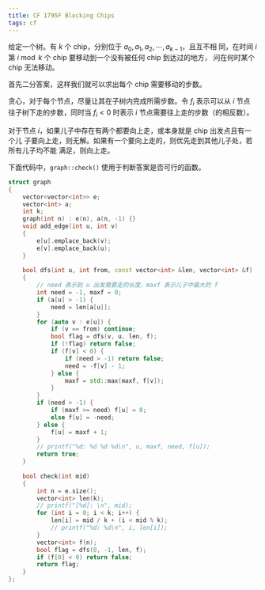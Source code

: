 ```yaml
---
title: CF 1795F Blocking Chips
tags: cf
---
```


给定一个树。有 $k$ 个 chip，分别位于 $a_0, a_1, a_2, \cdots, a_{k-1}$，且互不相
同，在时间 $i$ 第 $i \bmod k$ 个 chip 要移动到一个没有被任何 chip 到达过的地方，
问在何时某个 chip 无法移动。

首先二分答案，这样我们就可以求出每个 chip 需要移动的步数。

贪心，对于每个节点，尽量让其在子树内完成所需步数。令 $f_i$ 表示可以从 $i$ 节点
往子树下走的步数，同时当 $f_i < 0$ 时表示 $i$ 节点需要往上走的步数（的相反数）。

对于节点 $i$，如果儿子中存在有两个都要向上走，或本身就是 chip 出发点且有一个儿
子要向上走，则无解。如果有一个要向上走的，则优先走到其他儿子处，若所有儿子均不能
满足，则向上走。

下面代码中，`graph::check()` 使用于判断答案是否可行的函数。

```cpp
struct graph
{
    vector<vector<int>> e;
    vector<int> a;
    int k;
    graph(int n) : e(n), a(n, -1) {}
    void add_edge(int u, int v)
    {
        e[u].emplace_back(v);
        e[v].emplace_back(u);
    }
 
    bool dfs(int u, int from, const vector<int> &len, vector<int> &f)
    {
        // need 表示到 u 出发需要走的长度，maxf 表示儿子中最大的 f
        int need = -1, maxf = 0;
        if (a[u] > -1) {
            need = len[a[u]];
        }
        for (auto v : e[u]) {
            if (v == from) continue;
            bool flag = dfs(v, u, len, f);
            if (!flag) return false;
            if (f[v] < 0) {
                if (need > -1) return false;
                need = -f[v] - 1;
            } else {
                maxf = std::max(maxf, f[v]);
            }
        }
        if (need > -1) {
            if (maxf >= need) f[u] = 0;
            else f[u] = -need;
        } else {
            f[u] = maxf + 1;
        }
        // printf("%d: %d %d %d\n", u, maxf, need, f[u]);
        return true;
    }
 
    bool check(int mid)
    {
        int n = e.size();
        vector<int> len(k);
        // printf("[%d]: \n", mid);
        for (int i = 0; i < k; i++) {
            len[i] = mid / k + (i < mid % k);
            // printf("%d: %d\n", i, len[i]);
        }
        vector<int> f(n);
        bool flag = dfs(0, -1, len, f);
        if (f[0] < 0) return false;
        return flag;
    }
};
```
